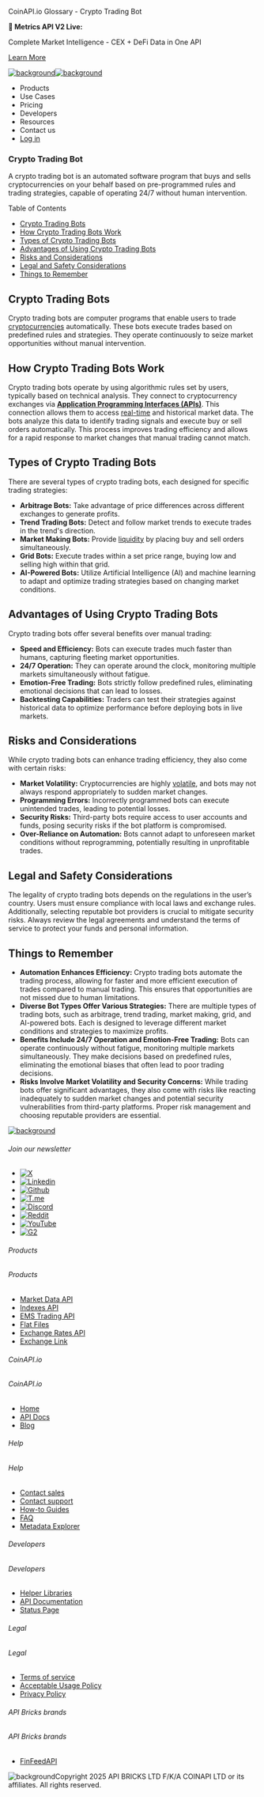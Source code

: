 CoinAPI.io Glossary - Crypto Trading Bot

**🚀 Metrics API V2 Live:**

Complete Market Intelligence - CEX + DeFi Data in One API

[Learn More](https://www.coinapi.io/blog/metrics-api-v2-trading-volume-analysis-and-on-chain-metrics)

[![background](https://cdn.sanity.io/images/o65xz72l/production/268144c90959611dea3e360f81e4549c3cd03fd0-142x34.svg)![background](https://cdn.sanity.io/images/o65xz72l/production/e0ca0c29b08cb53631d77de4a84246da316d55d2-142x34.svg)](/)

* Products
* Use Cases
* Pricing
* Developers
* Resources
* Contact us
* [Log in](https://console.coinapi.io/)

### Crypto Trading Bot

A crypto trading bot is an automated software program that buys and sells cryptocurrencies on your behalf based on pre-programmed rules and trading strategies, capable of operating 24/7 without human intervention.

Table of Contents

* [Crypto Trading Bots](#link-c71851450682)
* [How Crypto Trading Bots Work](#link-1ae1db61838e)
* [Types of Crypto Trading Bots](#link-5615e87b3a3d)
* [Advantages of Using Crypto Trading Bots](#link-3c1e6477cd1f)
* [Risks and Considerations](#link-08897eb546a1)
* [Legal and Safety Considerations](#link-74dd689e1487)
* [Things to Remember](#link-cde1cc00323f)

Crypto Trading Bots
-------------------

Crypto trading bots are computer programs that enable users to trade [cryptocurrencies](https://www.coinapi.io/learn/glossary/cryptocurrency) automatically. These bots execute trades based on predefined rules and strategies. They operate continuously to seize market opportunities without manual intervention.

How Crypto Trading Bots Work
----------------------------

Crypto trading bots operate by using algorithmic rules set by users, typically based on technical analysis. They connect to cryptocurrency exchanges via [**Application Programming Interfaces (APIs)**](https://www.coinapi.io/learn/glossary/api). This connection allows them to access [real-time](https://www.coinapi.io/learn/glossary/real-time-data) and historical market data. The bots analyze this data to identify trading signals and execute buy or sell orders automatically. This process improves trading efficiency and allows for a rapid response to market changes that manual trading cannot match.

Types of Crypto Trading Bots
----------------------------

There are several types of crypto trading bots, each designed for specific trading strategies:

* **Arbitrage Bots:** Take advantage of price differences across different exchanges to generate profits.
* **Trend Trading Bots:** Detect and follow market trends to execute trades in the trend's direction.
* **Market Making Bots:** Provide [liquidity](https://www.coinapi.io/learn/glossary/liquidity) by placing buy and sell orders simultaneously.
* **Grid Bots:** Execute trades within a set price range, buying low and selling high within that grid.
* **AI-Powered Bots:** Utilize Artificial Intelligence (AI) and machine learning to adapt and optimize trading strategies based on changing market conditions.

Advantages of Using Crypto Trading Bots
---------------------------------------

Crypto trading bots offer several benefits over manual trading:

* **Speed and Efficiency:** Bots can execute trades much faster than humans, capturing fleeting market opportunities.
* **24/7 Operation:** They can operate around the clock, monitoring multiple markets simultaneously without fatigue.
* **Emotion-Free Trading:** Bots strictly follow predefined rules, eliminating emotional decisions that can lead to losses.
* **Backtesting Capabilities:** Traders can test their strategies against historical data to optimize performance before deploying bots in live markets.

Risks and Considerations
------------------------

While crypto trading bots can enhance trading efficiency, they also come with certain risks:

* **Market Volatility:** Cryptocurrencies are highly [volatile](https://www.coinapi.io/learn/glossary/volatility), and bots may not always respond appropriately to sudden market changes.
* **Programming Errors:** Incorrectly programmed bots can execute unintended trades, leading to potential losses.
* **Security Risks:** Third-party bots require access to user accounts and funds, posing security risks if the bot platform is compromised.
* **Over-Reliance on Automation:** Bots cannot adapt to unforeseen market conditions without reprogramming, potentially resulting in unprofitable trades.

Legal and Safety Considerations
-------------------------------

The legality of crypto trading bots depends on the regulations in the user’s country. Users must ensure compliance with local laws and exchange rules. Additionally, selecting reputable bot providers is crucial to mitigate security risks. Always review the legal agreements and understand the terms of service to protect your funds and personal information.

Things to Remember
------------------

* **Automation Enhances Efficiency:** Crypto trading bots automate the trading process, allowing for faster and more efficient execution of trades compared to manual trading. This ensures that opportunities are not missed due to human limitations.
* **Diverse Bot Types Offer Various Strategies:** There are multiple types of trading bots, such as arbitrage, trend trading, market making, grid, and AI-powered bots. Each is designed to leverage different market conditions and strategies to maximize profits.
* **Benefits Include 24/7 Operation and Emotion-Free Trading:** Bots can operate continuously without fatigue, monitoring multiple markets simultaneously. They make decisions based on predefined rules, eliminating the emotional biases that often lead to poor trading decisions.
* **Risks Involve Market Volatility and Security Concerns:** While trading bots offer significant advantages, they also come with risks like reacting inadequately to sudden market changes and potential security vulnerabilities from third-party platforms. Proper risk management and choosing reputable providers are essential.

[![background](https://cdn.sanity.io/images/o65xz72l/production/99475f0760777c30125556b2707e1e8f77f2fba0-179x42.svg)](/)

###### Join our newsletter

* [![X](https://cdn.sanity.io/images/o65xz72l/production/89a93ecdd3eaa62f0d2bad091ff6d92a31e9c372-28x28.svg)](https://twitter.com/realcoinapi "X")
* [![Linkedin](https://cdn.sanity.io/images/o65xz72l/production/be666e8656abe83e43c1db9a3ab76d44b9af5cb5-28x28.svg)](https://www.linkedin.com/company/coinapi "Linkedin")
* [![Github](https://cdn.sanity.io/images/o65xz72l/production/80703d2d9baaef7e7f5471a54a720b9383a63aab-28x28.svg)](https://github.com/coinapi/coinapi-sdk "Github")
* [![T.me](https://cdn.sanity.io/images/o65xz72l/production/39be23a1db383ad12c3e9d4bebae9bc77bf59b8b-28x28.svg)](https://t.me/coinapiofficial "T.me")
* [![Discord](https://cdn.sanity.io/images/o65xz72l/production/9862f060f9b89536f18d4e8770a11bfb00c3e3fd-30x28.svg)](https://discord.gg/vgJbjjsVaC "Discord")
* [![Reddit](https://cdn.sanity.io/images/o65xz72l/production/d02e41d1eab87d289f2bc6a390bcd0c7def1b7ac-30x28.svg)](https://www.reddit.com/r/CoinAPI/ "Reddit")
* [![YouTube](https://cdn.sanity.io/images/o65xz72l/production/535425f0f99df8b6173d663721f8941430d637b2-28x28.svg)](https://www.youtube.com/@CoinAPI_Official "YouTube")
* [![G2](/_next/image?url=https%3A%2F%2Fcdn.sanity.io%2Fimages%2Fo65xz72l%2Fproduction%2F4b1d455c2cab4bf625e7cc96a1b74695c0b3c4bc-28x28.png&w=64&q=75)](https://www.g2.com/products/coinapi/reviews "G2")

###### Products

###### Products

* [Market Data API](/products/market-data-api)
* [Indexes API](/products/indexes-api)
* [EMS Trading API](/products/ems-api)
* [Flat Files](/products/flat-files)
* [Exchange Rates API](/products/exchange-rates-api)
* [Exchange Link](https://www.coinapi.io/products/exchange-link)

###### CoinAPI.io

###### CoinAPI.io

* [Home](https://www.coinapi.io/)
* [API Docs](https://docs.coinapi.io/?_gl=1*jgom05*_gcl_au*NTIxNjU3NzExLjE3MzU1OTM0MTE.*_ga*OTI3MDg0NzQ2LjE3MzU1OTM0MDk.*_ga_063767QGZW*MTczODA3Mzc5MC43My4wLjE3MzgwNzM3OTAuNjAuMC4w*_ga_EXCQW96F7R*MTczODA3Mzc5MC4xMjEuMC4xNzM4MDczNzkwLjAuMC4w)
* [Blog](https://www.coinapi.io/blog)

###### Help

###### Help

* [Contact sales](/contact-us)
* [Contact support](https://console.coinapi.io/?link=/support-tickets)
* [How-to Guides](https://docs.coinapi.io/market-data/how-to-guides/?_gl=1*16m3ndl*_gcl_au*NTIxNjU3NzExLjE3MzU1OTM0MTE.*_ga*OTI3MDg0NzQ2LjE3MzU1OTM0MDk.*_ga_063767QGZW*MTczODA3Mzc5MC43My4wLjE3MzgwNzM3OTAuNjAuMC4w*_ga_EXCQW96F7R*MTczODA3Mzc5MC4xMjEuMC4xNzM4MDczNzkwLjAuMC4w)
* [FAQ](https://docs.coinapi.io/general/faq/?_gl=1*dfjpiw*_gcl_au*NTIxNjU3NzExLjE3MzU1OTM0MTE.*_ga*OTI3MDg0NzQ2LjE3MzU1OTM0MDk.*_ga_063767QGZW*MTczODA3Mzc5MC43My4wLjE3MzgwNzM3OTAuNjAuMC4w*_ga_EXCQW96F7R*MTczODA3Mzc5MC4xMjEuMC4xNzM4MDczNzkwLjAuMC4w)
* [Metadata Explorer](https://docs.coinapi.io/market-data/metadata-tables/introduction)

###### Developers

###### Developers

* [Helper Libraries](https://github.com/api-bricks/api-bricks-sdk/)
* [API Documentation](https://docs.coinapi.io/?_gl=1*iuavdb*_gcl_au*NTIxNjU3NzExLjE3MzU1OTM0MTE.*_ga*OTI3MDg0NzQ2LjE3MzU1OTM0MDk.*_ga_063767QGZW*MTczODA3Mzc5MC43My4wLjE3MzgwNzM3OTAuNjAuMC4w*_ga_EXCQW96F7R*MTczODA3Mzc5MC4xMjEuMC4xNzM4MDczNzkwLjAuMC4w)
* [Status Page](https://status.coinapi.io/?_gl=1*1ww1bbe*_gcl_au*NTIxNjU3NzExLjE3MzU1OTM0MTE.*_ga*OTI3MDg0NzQ2LjE3MzU1OTM0MDk.*_ga_063767QGZW*MTczODA3Mzc5MC43My4wLjE3MzgwNzM3OTAuNjAuMC4w*_ga_EXCQW96F7R*MTczODA3Mzc5MC4xMjEuMC4xNzM4MDczNzkwLjAuMC4w)

###### Legal

###### Legal

* [Terms of service](/legal#terms)
* [Acceptable Usage Policy](/legal#aup)
* [Privacy Policy](/legal#policy)

###### API Bricks brands

###### API Bricks brands

* [FinFeedAPI](https://finfeedapi.com/?utm_source=coinapi.io&utm_medium=referral&utm_campaign=footer)

![background](https://cdn.sanity.io/images/o65xz72l/production/5f005fa1cc9dc85c59ae054bb4a4838566b65c4e-25x26.svg)Copyright 2025 API BRICKS LTD F/K/A COINAPI LTD or its affiliates. All rights reserved.